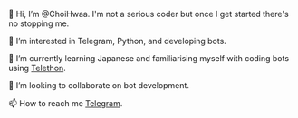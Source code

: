 👋 Hi, I’m @ChoiHwaa. I'm not a serious coder but once I get started there's no stopping me.

👀 I’m interested in Telegram, Python, and developing bots.

🌱 I’m currently learning Japanese and familiarising myself with coding bots using [Telethon](https://github.com/LonamiWebs/Telethon).

💞️ I’m looking to collaborate on bot development.

📫 How to reach me [Telegram](https://t.me/TelethonChat).

<!---
ChoiHwaa/ChoiHwaa is a ✨ special ✨ repository because its `README.md` (this file) appears on your GitHub profile.
You can click the Preview link to take a look at your changes.
--->
